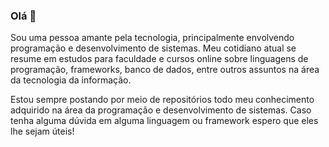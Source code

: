 ### Olá 👋

Sou uma pessoa amante pela tecnologia, principalmente envolvendo programação e desenvolvimento de sistemas. Meu cotidiano atual se resume em estudos para faculdade e cursos online sobre linguagens de programação, frameworks, banco de dados, entre outros assuntos na área da tecnologia da informação.

Estou sempre postando por meio de repositórios todo meu conhecimento adquirido na área da programação e desenvolvimento de sistemas. Caso tenha alguma dúvida em alguma linguagem ou framework espero que eles lhe sejam úteis!

<!--
**leo123nunes/leo123nunes** is a ✨ _special_ ✨ repository because its `README.md` (this file) appears on your GitHub profile.



